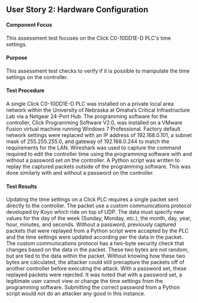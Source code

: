 ## User Story 2: Hardware Configuration

#### Component Focus
This assessment test focuses on the Click C0-10DD1E-D PLC's time settings.

#### Purpose
This assessment test checks to verify if it is possible to manipulate the time settings on the controller.

#### Test Procedure
A single Click C0-10DD1E-D PLC was installed on a private local area network within the University of Nebraska at Omaha’s Critical Infrastructure Lab via a Netgear 24-Port Hub.  The programming software for the controller, Click Programming Software V2.0, was installed on a VMware Fusion virtual machine running Windows 7 Professional.  Factory default network settings were replaced with an IP address of 192.168.0.101, a subnet mask of 255.255.255.0, and gateway of 192.168.0.244 to match the requirements for the LAN.  Wireshark was used to capture the command required to edit the controller time using the programming software with and without a password set on the controller.  A Python script was written to replay the captured packets outside of the programming software.  This was done similarly with and without a password on the controller.

#### Test Results
Updating the time settings on a Click PLC requires a single packet sent directly to the controller.  The packet use a custom communications protocol developed by Koyo which ride on top of UDP.  The data must specify new values for the day of the week (Sunday, Monday, etc.), the month, day, year, hour, minutes, and seconds. Without a password, previously captured packets that were replayed from a Python script were accepted by the PLC and the time settings were updated according per the data in the packet.  The custom communications protocol has a two-byte security check that changes based on the data in the packet. These two bytes are not random, but are tied to the data within the packet. Without knowing how these two bytes are calculated, the attacker could still precapture the packets off of another controller before executing the attack.  With a password set, these replayed packets were rejected.  It was noted that with a password set, a legitimate user cannot view or change the time settings from the programming software.  Submitting the correct password from a Python script would not do an attacker any good in this instance.  
